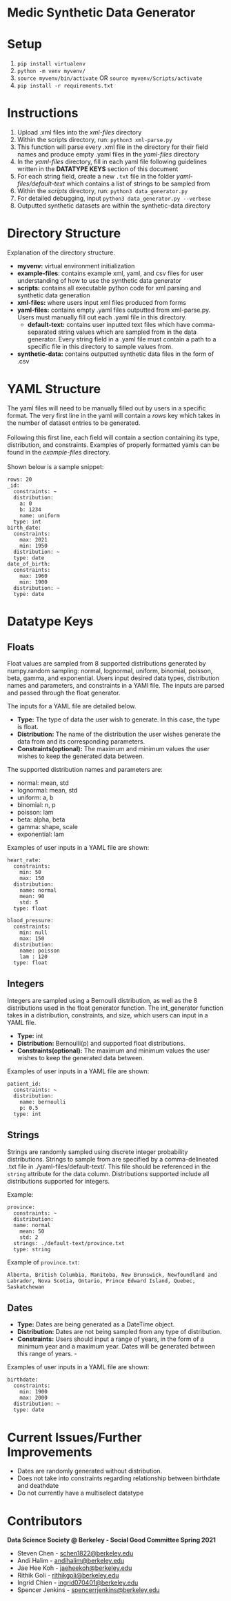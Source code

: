 # Medic Synthetic Data Generator
# Setup 
1. `pip install virtualenv`
2. `python -m venv myvenv/`
3. `source myvenv/bin/activate`
OR `source myvenv/Scripts/activate`
4. `pip install -r requirements.txt` 

# Instructions 
1. Upload .xml files into the *xml-files* directory 
2. Within the scripts directory, run: `python3 xml-parse.py`
  1. This function will parse every .xml file in the directory for their field names and produce empty .yaml files in the *yaml-files* directory
3. In the *yaml-files* directory, fill in each yaml file following guidelines written in the **DATATYPE KEYS** section of this document
  1. For each string field, create a new `.txt` file in the folder *yaml-files/default-text* which contains a list of strings to be sampled from
4. Within the *scripts* directory, run: `python3 data_generator.py`
  1. For detailed debugging, input `python3 data_generator.py --verbose`
5. Outputted synthetic datasets are within the synthetic-data directory


# Directory Structure
Explanation of the directory structure.
- **myvenv:** virtual environment initialization
- **example-files**: contains example xml, yaml, and csv files for user understanding of how to use the synthetic data generator
- **scripts:** contains all executable python code for xml parsing and synthetic data generation
- **xml-files:** where users input xml files produced from forms
- **yaml-files:** contains empty .yaml files outputted from xml-parse.py. Users must manually fill out each .yaml file in this directory.
  - **default-text:** contains user inputted text files which have comma-separated string values which are sampled from in the data generator. Every string field in a .yaml file must contain a path to a specific file in this directory to sample values from.
- **synthetic-data:** contains outputted synthetic data files in the form of .csv

# YAML Structure
The yaml files will need to be manually filled out by users in a specific format. The very first line in the yaml will contain a *rows* key which takes in the number of dataset entries to be generated.\
\
Following this first line, each field will contain a section containing its type, distribution, and constraints. Examples of properly formatted yamls can be found in the *example-files* directory.\
\
Shown below is a sample snippet:

```
rows: 20
_id: 
  constraints: ~
  distribution: 
    a: 0
    b: 1234
    name: uniform
  type: int
birth_date: 
  constraints: 
    max: 2021
    min: 1950
  distribution: ~
  type: date
date_of_birth: 
  constraints: 
    max: 1960
    min: 1900
  distribution: ~
  type: date
```


# Datatype Keys

## Floats 
Float values are sampled from 8 supported distributions generated by numpy.random sampling: normal, lognormal, uniform, binomial, poisson, beta, gamma, and exponential. 
Users input desired data types, distribution names and parameters, and constraints in a YAMl file. The inputs are parsed and passed through the float generator.

The inputs for a YAML file are detailed below. 
- **Type:** The type of data the user wish to generate. In this case, the type is float.
- **Distribution:** The name of the distribution the user wishes generate the data from and its corresponding parameters. 
- **Constraints(optional):** The maximum and minimum values the user wishes to keep the generated data between. 

The supported distribution names and parameters are:
* normal: mean, std
* lognormal: mean, std
* uniform: a, b 
* binomial: n, p 
* poisson: lam 
* beta: alpha, beta 
* gamma: shape, scale 
* exponential: lam 

Examples of user inputs in a YAML file are shown:
```
heart_rate:
  constraints:
    min: 50
    max: 150
  distribution: 
    name: normal
    mean: 90
    std: 5
  type: float
```
```
blood_pressure:
  constraints:
    min: null
    max: 150
  distribution: 
    name: poisson
    lam : 120
  type: float
```

## Integers 
Integers are sampled using a Bernoulli distribution, as well as the 8 distributions used in the float generator function.
The int_generator function takes in a distribution, constraints, and size, which users can input in a YAML file. 

- **Type:** int
- **Distribution:** Bernoulli(p) and supported float distributions.
- **Constraints(optional):** The maximum and minimum values the user wishes to keep the generated data between. 

Examples of user inputs in a YAML file are shown:
```
patient_id:
  constraints: ~
  distribution: 
    name: bernoulli
    p: 0.5
  type: int
```
## Strings

Strings are randomly sampled using discrete integer probability distributions. Strings to sample from are specified by a comma-delineated .txt file 
in ./yaml-files/default-text/. This file should be referenced in the `string` attribute for the data column. Distributions supported include all distributions supported for integers.

Example:
```
province:
  constraints: ~
  distribution:
  name: normal
    mean: 50
    std: 2
  strings: ./default-text/province.txt
  type: string
```
Example of `province.txt`:
```
Alberta, British Columbia, Manitoba, New Brunswick, Newfoundland and Labrador, Nova Scotia, Ontario, Prince Edward Island, Quebec, Saskatchewan
```

## Dates 

- **Type:** Dates are being generated as a DateTime object.
- **Distribution:** Dates are not being sampled from any type of distribution. 
- **Constraints:** Users should input a range of years, in the form of a minimum year and a maximum year. Dates will be generated between this range of years.  -

Examples of user inputs in a YAML file are shown:
```
birthdate:
  constraints:
    min: 1900
    max: 2000
  distribution: ~
  type: date
```



# Current Issues/Further Improvements
* Dates are randomly generated without distribution.
* Does not take into constraints regarding relationship between birthdate and deathdate
* Do not currently have a multiselect datatype


# Contributors
**Data Science Society @ Berkeley - Social Good Committee Spring 2021** 
* Steven Chen - schen1822@berkeley.edu 
* Andi Halim - andihalim@berkeley.edu
* Jae Hee Koh - jaeheekoh@berkeley.edu
* Rithik Goli - rithikgoli@berkeley.edu
* Ingrid Chien - ingrid070401@berkeley.edu
* Spencer Jenkins - spencerrjenkins@berkeley.edu









